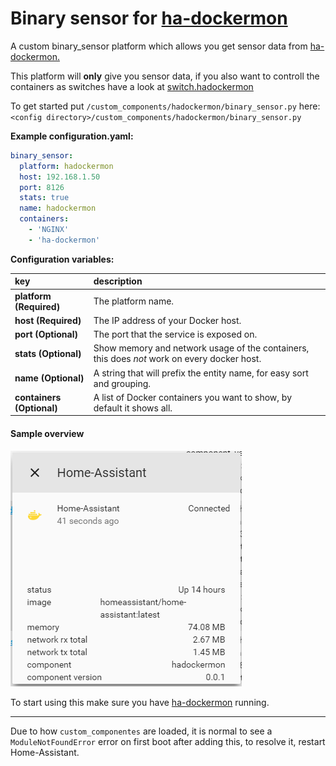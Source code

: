 # Binary sensor for [ha-dockermon](https://github.com/philhawthorne/ha-dockermon)

A custom binary_sensor platform which allows you get sensor data from [ha-dockermon.](https://github.com/philhawthorne/ha-dockermon)

This platform will **only** give you sensor data, if you also want to controll the containers as switches have a look at [switch.hadockermon](https://github.com/custom-components/switch.hadockermon)  
  
To get started put `/custom_components/hadockermon/binary_sensor.py` here:  
`<config directory>/custom_components/hadockermon/binary_sensor.py`  
  
**Example configuration.yaml:**
```yaml
binary_sensor:
  platform: hadockermon
  host: 192.168.1.50
  port: 8126
  stats: true
  name: hadockermon
  containers:
    - 'NGINX'
    - 'ha-dockermon'
```
**Configuration variables:**  
  
key | description  
:--- | :---  
**platform (Required)** | The platform name.  
**host (Required)** | The IP address of your Docker host.  
**port (Optional)** | The port that the service is exposed on.  
**stats (Optional)** | Show memory and network usage of the containers, this does _not_ work on every docker host.  
**name (Optional)** | A string that will prefix the entity name, for easy sort and grouping.  
**containers (Optional)** | A list of Docker containers you want to show, by default it shows all.
  
#### Sample overview
![Sample overview](overview.png)

  
To start using this make sure you have [ha-dockermon](https://github.com/philhawthorne/ha-dockermon) running.  
  
***
Due to how `custom_componentes` are loaded, it is normal to see a `ModuleNotFoundError` error on first boot after adding this, to resolve it, restart Home-Assistant.
